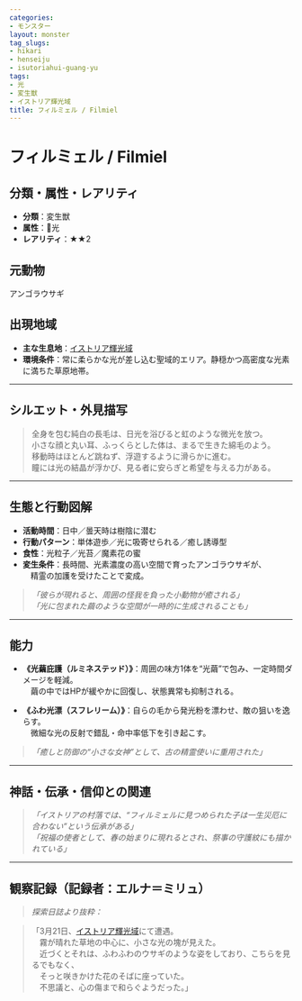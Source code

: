 ```yaml
---
categories:
- モンスター
layout: monster
tag_slugs:
- hikari
- henseiju
- isutoriahui-guang-yu
tags:
- 光
- 変生獣
- イストリア輝光域
title: フィルミェル / Filmiel
---
```


# フィルミェル / Filmiel

## 分類・属性・レアリティ

* **分類**：変生獣  
* **属性**：🌟光  
* **レアリティ**：★★2

## 元動物

アンゴラウサギ

## 出現地域

* **主な生息地**：[イストリア輝光域](../place/istoria_light.md)  
* **環境条件**：常に柔らかな光が差し込む聖域的エリア。静穏かつ高密度な光素に満ちた草原地帯。

---

## シルエット・外見描写

> 全身を包む純白の長毛は、日光を浴びると虹のような微光を放つ。  
> 小さな顔と丸い耳、ふっくらとした体は、まるで生きた綿毛のよう。  
> 移動時はほとんど跳ねず、浮遊するように滑らかに進む。  
> 瞳には光の結晶が浮かび、見る者に安らぎと希望を与える力がある。

---

## 生態と行動図解

* **活動時間**：日中／曇天時は樹陰に潜む  
* **行動パターン**：単体遊歩／光に吸寄せられる／癒し誘導型  
* **食性**：光粒子／光苔／魔素花の蜜  
* **変生条件**：長時間、光素濃度の高い空間で育ったアンゴラウサギが、  
　精霊の加護を受けたことで変成。

> *「彼らが現れると、周囲の怪我を負った小動物が癒される」*  
> *「光に包まれた繭のような空間が一時的に生成されることも」*

---

## 能力

* **《光繭庇護（ルミネステッド）》**：周囲の味方1体を“光繭”で包み、一定時間ダメージを軽減。  
　繭の中ではHPが緩やかに回復し、状態異常も抑制される。

* **《ふわ光漂（スフレリーム）》**：自らの毛から発光粉を漂わせ、敵の狙いを逸らす。  
　微細な光の反射で錯乱・命中率低下を引き起こす。

> *「癒しと防御の“小さな女神”として、古の精霊使いに重用された」*

---

## 神話・伝承・信仰との関連

> *「イストリアの村落では、“フィルミェルに見つめられた子は一生災厄に合わない”という伝承がある」*  
> *「祝福の使者として、春の始まりに現れるとされ、祭事の守護紋にも描かれている」*

---

## 観察記録（記録者：エルナ＝ミリュ）

> *探索日誌より抜粋：*

> 「3月21日、[イストリア輝光域](../place/istoria_light.md)にて遭遇。  
　霧が晴れた草地の中心に、小さな光の塊が見えた。  
　近づくとそれは、ふわふわのウサギのような姿をしており、こちらを見るでもなく、  
　そっと咲きかけた花のそばに座っていた。  
　不思議と、心の傷まで和らぐようだった。」
